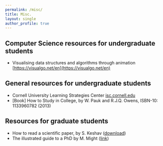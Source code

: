 ```yaml
---
permalink: /misc/
title: Misc.
layout: single
author_profile: true
---
```

## Computer Science resources for undergraduate students
* Visualising data structures and algorithms through animation [https://visualgo.net/en](https://visualgo.net/en)

## General resources for undergraduate students
* Cornell University Learning Strategies Center [isc.cornell.edu](http://lsc.cornell.edu/study-skills/read-about/)
* [Book] How to Study in College, by W. Pauk and R.J.Q. Owens, ISBN-10: 1133960782 (2013)

## Resources for graduate students
* How to read a scientific paper, by S. Keshav ([download](https://web.stanford.edu/class/ee384m/Handouts/HowtoReadPaper.pdf))
* The illustrated guide to a PhD by M. Might ([link](http://matt.might.net/articles/phd-school-in-pictures/))
